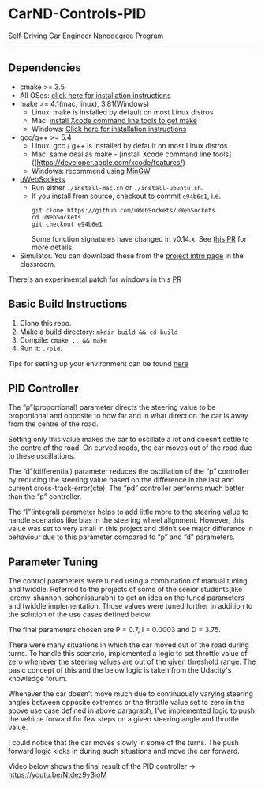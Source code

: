 # CarND-Controls-PID
Self-Driving Car Engineer Nanodegree Program

---

## Dependencies

* cmake >= 3.5
 * All OSes: [click here for installation instructions](https://cmake.org/install/)
* make >= 4.1(mac, linux), 3.81(Windows)
  * Linux: make is installed by default on most Linux distros
  * Mac: [install Xcode command line tools to get make](https://developer.apple.com/xcode/features/)
  * Windows: [Click here for installation instructions](http://gnuwin32.sourceforge.net/packages/make.htm)
* gcc/g++ >= 5.4
  * Linux: gcc / g++ is installed by default on most Linux distros
  * Mac: same deal as make - [install Xcode command line tools]((https://developer.apple.com/xcode/features/)
  * Windows: recommend using [MinGW](http://www.mingw.org/)
* [uWebSockets](https://github.com/uWebSockets/uWebSockets)
  * Run either `./install-mac.sh` or `./install-ubuntu.sh`.
  * If you install from source, checkout to commit `e94b6e1`, i.e.
    ```
    git clone https://github.com/uWebSockets/uWebSockets 
    cd uWebSockets
    git checkout e94b6e1
    ```
    Some function signatures have changed in v0.14.x. See [this PR](https://github.com/udacity/CarND-MPC-Project/pull/3) for more details.
* Simulator. You can download these from the [project intro page](https://github.com/udacity/self-driving-car-sim/releases) in the classroom.

There's an experimental patch for windows in this [PR](https://github.com/udacity/CarND-PID-Control-Project/pull/3)

## Basic Build Instructions

1. Clone this repo.
2. Make a build directory: `mkdir build && cd build`
3. Compile: `cmake .. && make`
4. Run it: `./pid`. 

Tips for setting up your environment can be found [here](https://classroom.udacity.com/nanodegrees/nd013/parts/40f38239-66b6-46ec-ae68-03afd8a601c8/modules/0949fca6-b379-42af-a919-ee50aa304e6a/lessons/f758c44c-5e40-4e01-93b5-1a82aa4e044f/concepts/23d376c7-0195-4276-bdf0-e02f1f3c665d)

## PID Controller

The “p”(proportional) parameter directs the steering value to be proportional and opposite to how far and in what direction the car is away from the centre of the road. 

Setting only this value makes the car to oscillate a lot and doesn’t settle to the centre of the road. On curved roads, the car moves out of the road due to these oscillations.

The “d”(differential) parameter reduces the oscillation of the “p” controller by reducing the steering value based on the difference in the last and current cross-track-error(cte). The “pd” controller performs much better than the “p” controller.

The “I”(integral) parameter helps to add little more to the steering value to handle scenarios like bias in the steering wheel alignment. However, this value was set to very small in this project and didn’t see major difference in behaviour due to this parameter compared to “p” and “d” parameters.

## Parameter Tuning

The control parameters were tuned using a combination of manual tuning and twiddle. Referred to the projects of some of the senior students(like jeremy-shannon, sohonisaurabh) to get an idea on the tuned parameters and twiddle implementation. Those values were tuned further in addition to the solution of the use cases defined below. 

The final parameters chosen are P = 0.7, I = 0.0003 and D = 3.75.

There were many situations in which the car moved out of the road during turns. To handle this scenario, implemented a logic to set throttle value of zero whenever the steering values are out of the given threshold range. The basic concept of this and the below logic is taken from the Udacity's knowledge forum.

Whenever the car doesn’t move much due to continuously varying steering angles between opposite extremes or the throttle value set to zero in the above use case defined in above paragraph, I’ve implemented logic to push the vehicle forward for few steps on a given steering angle and throttle value.

I could notice that the car moves slowly in some of the turns. The push forward logic kicks in during such situations and move the car forward.

Video below shows the final result of the PID controller -> https://youtu.be/Ntdez9y3ioM




